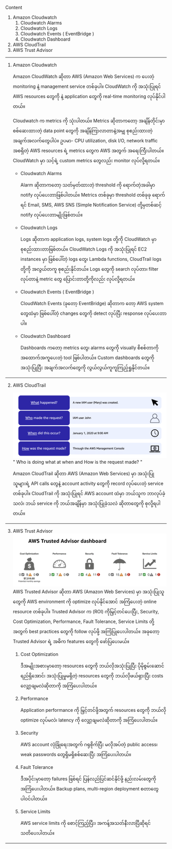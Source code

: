 
Content 

1. Amazon Cloudwatch
	1. Cloudwatch Alarms
	2. Cloudwatch Logs
	3. Cloudwatch Events ( EventBridge )
	4. Cloudwatch Dashboard
2. AWS CloudTrail
3. AWS Trust Advisor
   
   
------------------------------------------------------------------------

1. Amazon Cloudwatch
   
   Amazon CloudWatch ဆိုတာ AWS (Amazon Web Services) က ပေးတဲ့ monitoring နဲ့ management service တစ်ခုပါ။ CloudWatch ကို အသုံးပြုရင် AWS resources တွေကို နဲ့ application တွေကို real-time monitoring လုပ်နိုင်ပါတယ်။
   
   Cloudwatch က metrics ကို သုံးပါတယ်။ Metrics ဆိုတာကတော့ အချိန်တိုင်းမှာ စစ်ဆေးထားတဲ့ data point တွေကို အချိန်ကြာလာတာနဲ့အမျှ စုစည်းထားတဲ့ အချက်အလက်တွေပါပဲ။ ဥပမာ- CPU utilization, disk I/O, network traffic အစရှိတဲ့ AWS resources ရဲ့ metrics တွေက AWS အတွက် အရေးကြီးပါတယ်။ CloudWatch မှာ သင့်ရဲ့ custom metrics တွေလည်း monitor လုပ်လို့ရတယ်။
   
   - Cloudwatch Alarms
     
     Alarm ဆိုတာကတော့ သတ်မှတ်ထားတဲ့ threshold ကို ရောက်တဲ့အခါမှာ notify လုပ်ပေးတာဖြစ်ပါတယ်။ Metrics တစ်ခုမှာ threshold တစ်ခုခု ရောက်ရင် Email, SMS, AWS SNS (Simple Notification Service) တို့မှတစ်ဆင့် notify လုပ်ပေးတာမျိုးဖြစ်တယ်။
     
   - Cloudwatch Logs
     
     Logs ဆိုတာက application logs, system logs တို့ကို CloudWatch မှာ စုစည်းထားတာဖြစ်တယ်။ CloudWatch Logs ကို အသုံးပြုရင် EC2 instances မှာ ဖြစ်ပေါ်တဲ့ logs တွေ၊ Lambda functions, CloudTrail logs တို့ကို အလွယ်တကူ စုစည်းနိုင်တယ်။ Logs တွေကို search လုပ်တာ၊ filter လုပ်တာနဲ့ metric တွေ ပြောင်းတာတို့ကိုလည်း လုပ်လို့ရတယ်။

   - Cloudwatch Events ( EventBridge )
     
     CloudWatch Events (ခုတော့ EventBridge) ဆိုတာက တော့ AWS system တွေထဲမှာ ဖြစ်ပေါ်တဲ့ changes တွေကို detect လုပ်ပြီး response လုပ်ပေးတာပါ။

   - Cloudwatch Dashboard 
	   
	   Dashboards ကတော့ metrics တွေ၊ alarms တွေကို visually စိစစ်တာကို အထောက်အကူပေးတဲ့ tool ဖြစ်ပါတယ်။ Custom dashboards တွေကို အသုံးပြုပြီး အချက်အလက်တွေကို လွယ်လွယ်ကူကူကြည့်ရှုနိုင်တယ်။
   
------------------------------------------------------------------------

2. AWS CloudTrail
   	
   ![CLOUDTRAIL](images/CloudTrail.png)
   " Who is doing what at when and How is the request made? "
   
   Amazon CloudTrail ဆိုတာ AWS (Amazon Web Services) မှာ အသုံးပြုသူများရဲ့ API calls တွေနဲ့ account activity တွေကို record လုပ်ပေးတဲ့ service တစ်ခုပါ။ CloudTrail ကို အသုံးပြုရင် AWS account ထဲမှာ ဘယ်သူက ဘာလုပ်ခဲ့သလဲ၊ ဘယ် service ကို ဘယ်အချိန်မှာ အသုံးပြုခဲ့သလဲ ဆိုတာတွေကို စုလို့ရပါတယ်။

------------------------------------------------------------------------

3. AWS Trust Advisor
   ![TRUSTEDADVISOR](images/TrustedAdvisor.png)
   AWS Trusted Advisor ဆိုတာ AWS (Amazon Web Services) မှာ အသုံးပြုသူတွေကို AWS environment ကို optimize လုပ်နိုင်အောင် အကြံပေးတဲ့ online resource တစ်ခုပါ။ Trusted Advisor က (ROI) ကိုမြှင့်တင်ပေးပြီး, Security, Cost Optimization, Performance, Fault Tolerance, Service Limits တို့အတွက် best practices တွေကို follow လုပ်ဖို့ အကြံပြုပေးပါတယ်။ အခုတော့ Trusted Advisor ရဲ့ အဓိက features တွေကို ဖော်ပြပေးမယ်။
   
   1. Cost Optimization
      
      ဒီအမျိုးအစားမှာတော့ resources တွေကို ဘယ်လိုအသုံးပြုပြီး ပိုမိုစွမ်းဆောင်ရည်ရှိအောင်၊ အသုံးပြုမှုမရှိတဲ့ resources တွေကို ဘယ်လိုဖယ်ရှားပြီး costs လျှော့ချမလဲဆိုတာကို အကြံပေးပါတယ်။
      
   2. Performance
      
      Application performance ကို မြှင့်တင်ဖို့အတွက် resources တွေကို ဘယ်လို optimize လုပ်မလဲ၊ latency ကို လျှော့ချမလဲဆိုတာကို အကြံပေးပါတယ်။
      
   3. Security
      
      AWS account လုံခြုံရေးအတွက် ဂရုစိုက်ပြီး မလိုအပ်တဲ့ public access၊ weak passwords တွေရှိမရှိစစ်ဆေးပြီး အကြံပေးပါတယ်။
      
   4. Fault Tolerance
      
      ဒီအပိုင်းမှာတော့ failures ဖြစ်ရင် ပြန်လည်ပြင်ဆင်နိုင်ဖို့ နည်းလမ်းတွေကို အကြံပေးပါတယ်။ Backup plans, multi-region deployment စတာတွေပါဝင်ပါတယ်။
      
   5. Service Limits
      
      AWS service limits ကို စောင့်ကြည့်ပြီး၊ အကန့်အသတ်နီးလာပြီဆိုရင် သတိပေးပါတယ်။
   
------------------------------------------------------------------------